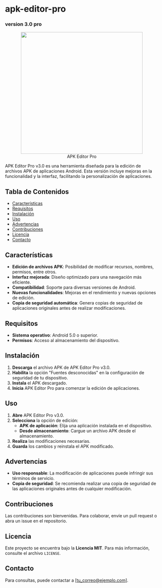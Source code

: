 # apk-editor-pro
### version 3.0 pro
<p align="center">
    <img src="https://github.com/issamiso/apk-editor-pro/raw/main/icon.png" width="400">
    <br>
    APK Editor Pro
</p>
APK Editor Pro v3.0 es una herramienta diseñada para la edición de archivos APK de aplicaciones Android. Esta versión incluye mejoras en la funcionalidad y la interfaz, facilitando la personalización de aplicaciones.

## Tabla de Contenidos

- [Características](#características)
- [Requisitos](#requisitos)
- [Instalación](#instalación)
- [Uso](#uso)
- [Advertencias](#advertencias)
- [Contribuciones](#contribuciones)
- [Licencia](#licencia)
- [Contacto](#contacto)

## Características

- **Edición de archivos APK**: Posibilidad de modificar recursos, nombres, permisos, entre otros.
- **Interfaz mejorada**: Diseño optimizado para una navegación más eficiente.
- **Compatibilidad**: Soporte para diversas versiones de Android.
- **Nuevas funcionalidades**: Mejoras en el rendimiento y nuevas opciones de edición.
- **Copia de seguridad automática**: Genera copias de seguridad de aplicaciones originales antes de realizar modificaciones.

## Requisitos

- **Sistema operativo**: Android 5.0 o superior.
- **Permisos**: Acceso al almacenamiento del dispositivo.

## Instalación

1. **Descarga** el archivo APK de APK Editor Pro v3.0.
2. **Habilita** la opción "Fuentes desconocidas" en la configuración de seguridad de tu dispositivo.
3. **Instala** el APK descargado.
4. **Inicia** APK Editor Pro para comenzar la edición de aplicaciones.

## Uso

1. **Abre** APK Editor Pro v3.0.
2. **Selecciona** la opción de edición:
   - **APK de aplicación**: Elija una aplicación instalada en el dispositivo.
   - **Desde almacenamiento**: Cargue un archivo APK desde el almacenamiento.
3. **Realiza** las modificaciones necesarias.
4. **Guarda** los cambios y reinstala el APK modificado.

## Advertencias

- **Uso responsable**: La modificación de aplicaciones puede infringir sus términos de servicio.
- **Copia de seguridad**: Se recomienda realizar una copia de seguridad de las aplicaciones originales antes de cualquier modificación.

## Contribuciones

Las contribuciones son bienvenidas. Para colaborar, envíe un pull request o abra un issue en el repositorio.

## Licencia

Este proyecto se encuentra bajo la **Licencia MIT**. Para más información, consulte el archivo `LICENSE`.

## Contacto

Para consultas, puede contactar a [tu_correo@ejemplo.com].

